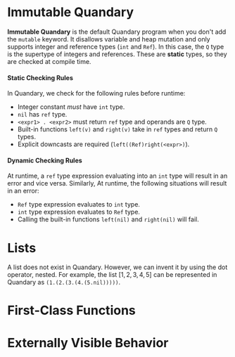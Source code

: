 # Immutable Quandary
**Immutable Quandary** is the default Quandary program when you don't add the `mutable` keyword. It disallows variable and heap mutation and only supports integer and reference types (`int` and `Ref`). In this case, the `Q` type is the supertype of integers and references. These are **static** types, so they are checked at compile time. 
#### Static Checking Rules
In Quandary, we check for the following rules before runtime:
- Integer constant *must* have `int` type.
- `nil` has `ref` type.
- `<expr1> . <expr2>` must return `ref` type and operands are `Q` type.
- Built-in functions `left(v)` and `right(v)` take in `ref` types and return `Q` types.
- Explicit downcasts are required (`left((Ref)right(<expr>)`).
#### Dynamic Checking Rules
At runtime, a `ref` type expression evaluating into an `int` type will result in an error and vice versa. Similarly, 
At runtime, the following situations will result in an error:
- `Ref` type expression evaluates to `int` type.
- `int` type expression evaluates to `Ref` type. 
- Calling the built-in functions `left(nil)` and `right(nil)` will fail.
# Lists
A list does not exist in Quandary. However, we can invent it by using the dot operator, nested. For example, the list $[1,2,3,4,5]$ can be represented in Quandary as `(1.(2.(3.(4.(5.nil)))))`. 
# First-Class Functions

# Externally Visible Behavior
